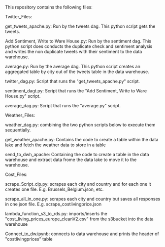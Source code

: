 This repository contains the following files: 

Twitter_Files: 

get_tweets_apache.py: Run by the tweets dag. This python script gets the tweets.

Add Sentiment, Write to Ware House.py: Run by the sentiment dag. This python script does conducts the duplicate check and sentiment analysis and writes the non duplicate tweets with their sentiment to the data warehouse. 

average.py: Run by the average dag. This python script creates an aggregated table by city  out of the tweets table in the data warehouse.

twitter_dag.py:  Script that runs the "get_tweets_apache.py" script.

sentiment_dagt.py: Script that runs the "Add Sentiment, Write to Ware House.py" script.

average_dag.py: Script that runs the "average.py" script.



Weather_Files: 

weather_dag.py: combining the two python scripts below to execute them sequentially. 

get_weather_apache.py: Contains the code to create a table within the data lake and fetch the weather data to store in a table

send_to_dwh_apache: Containing the code to create a table in the data warehouse and extract data frome the data lake to move it to the warehouse. 


Cost_Files:

scrape_Script_clp.py: scrapes each city and country and for each one it creates one file. E.g. Brussels_Belgium.json, etc.

scrape_all_in_one.py: scrapes each city and country but saves all responses in one json file. E.g. scrape_costlivingprice.json

lambda_function_s3_to_rds.py: imports/inserts the "cost_living_prices_europe_cleanV2.csv" from the s3bucket into the data warehouse

Connect_to_dw.ipynb: connects to data warehouse and prints the header of "costlivingprices" table

